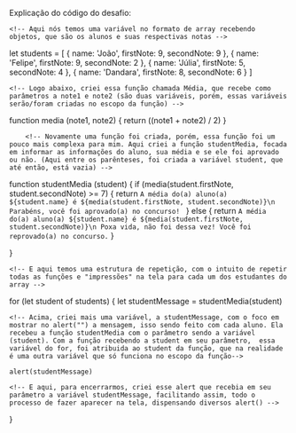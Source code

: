 Explicação do código do desafio:

    <!-- Aqui nós temos uma variável no formato de array recebendo objetos, que são os alunos e suas respectivas notas -->
let students = [
    {
        name: 'João',
        firstNote: 9,
        secondNote: 9
    },
    {
        name: 'Felipe',
        firstNote: 9,
        secondNote: 2
    },
    {
        name: 'Júlia',
        firstNote: 5,
        secondNote: 4
    },
    {
        name: 'Dandara',
        firstNote: 8,
        secondNote: 6
    }
]

    <!-- Logo abaixo, criei essa função chamada Média, que recebe como parâmetros a note1 e note2 (são duas variáveis, porém, essas variáveis serão/foram criadas no escopo da função) -->
function media (note1, note2) {
    <!-- Dentro da função, estamos retornando o cálculo da média ((note1 + note2) / ), todavia, são duas variáveis vazias até então, pois não estão recebendo nenhum valor até o momento -->
    return ((note1 + note2) / 2)
}

        <!-- Novamente uma função foi criada, porém, essa função foi um pouco mais complexa para mim. Aqui criei a função studentMedia, focada em informar as informações do aluno, sua média e se ele foi aprovado ou não. (Aqui entre os parênteses, foi criada a variável student, que até então, está vazia) -->
function studentMedia (student) {
    if (media(student.firstNote, student.secondNote) >= 7) {
        <!-- Dentro da função, criei um fluxo da aplicação, uma estrutura condicional -->
        <!-- (Entre os parênteses do if, adicionei a função Média, criada anteriormente, porém, logo em seguida, precisei atribuir a ela os valores do note1 e note2, para que então ela retornasse a função e realizasse o cálculo solicitado) -->
        <!-- Se a média fosse igual ou maior que 7, a função studentMedia iria retornar a frase abaixo, parabenizando o aluno -->
        return `A média do(a) aluno(a) ${student.name} é ${media(student.firstNote, student.secondNote)}\n
        Parabéns, você foi aprovado(a) no concurso! `
        <!-- Mas calma lá, como que dentro do ${} está sendo atribuido student.objeto sendo que a variável craida dentro do escopo dessa função ainda está vazia? -->
    } else {
        <!-- Neste else, caso a média seja menor que 7, a mensagem abaixo reprovando o aluno seria exibida -->
        return `A média do(a) aluno(a) ${student.name} é ${media(student.firstNote, student.secondNote)}\n
        Poxa vida, não foi dessa vez! Você foi reprovado(a) no concurso.`
    }
     

}

    <!-- E aqui temos uma estrutura de repetição, com o intuito de repetir todas as funções e "impressões" na tela para cada um dos estudantes do array -->
for (let student of students) {
    <!-- Com isso, criei uma variável chamada student e peguei ela de dentro da variável principal, students. Ou seja, a variável student estava pegando todos os objetos de dentro do array -->
    let studentMessage = studentMedia(student)

    <!-- Acima, criei mais uma variável, a studentMessage, com o foco em mostrar no alert("") a mensagem, isso sendo feito com cada aluno. Ela recebeu a função studentMedia com o parâmetro sendo a variável (student). Com a função recebendo a student em seu parâmetro,  essa variável do for, foi atribuida ao student da função, que na realidade é uma outra variável que só funciona no escopo da função-->
    
    alert(studentMessage)
    
    <!-- E aqui, para encerrarmos, criei esse alert que recebia em seu parâmetro a variável studentMessage, facilitando assim, todo o processo de fazer aparecer na tela, dispensando diversos alert() -->
     
}
